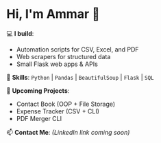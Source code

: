 # Hi, I'm Ammar 👋

💻 **I build**:
- Automation scripts for CSV, Excel, and PDF
- Web scrapers for structured data
- Small Flask web apps & APIs

🚀 **Skills**:
`Python` | `Pandas` | `BeautifulSoup` | `Flask` | `SQL`

📌 **Upcoming Projects**:
- Contact Book (OOP + File Storage)
- Expense Tracker (CSV + CLI)
- PDF Merger CLI

📫 **Contact Me**:
*(LinkedIn link coming soon)*
